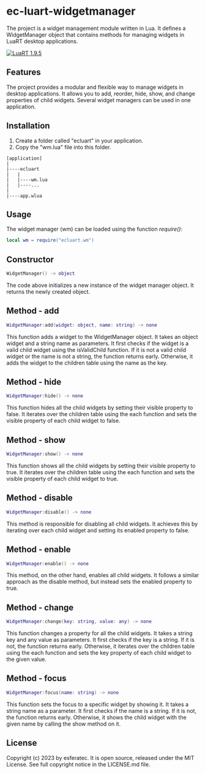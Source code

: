 # ec-luart-widgetmanager

The project is a widget management module written in Lua. It defines a WidgetManager object that contains methods for managing widgets in LuaRT desktop applications.

[![LuaRT 1.9.5](https://badgen.net/badge/LuaRT/2.0.0/blue)](https://github.com/samyeyo/LuaRT)

## Features

The project provides a modular and flexible way to manage widgets in desktop applications. It allows you to add, reorder, hide, show, and change properties of child widgets. Several widget managers can be used in one application.

## Installation

1. Create a folder called "ecluart" in your application.
2. Copy the "wm.lua" file into this folder.

```text
[application]
|
|----ecluart
|   |
|   |----wm.lua
|   |----...
|
|----app.wlua
```

## Usage

The widget manager (wm) can be loaded using the function *require()*:

```lua
local wm = require("ecluart.wm") 
```

## Constructor

```Lua
WidgetManager() -> object
```

The code above initializes a new instance of the widget manager object. It returns the newly created object.

## Method - add

```Lua
WidgetManager:add(widget: object, name: string) -> none
```

This function adds a widget to the WidgetManager object. It takes an object widget and a string name as parameters. It first checks if the widget is a valid child widget using the isValidChild function. If it is not a valid child widget or the name is not a string, the function returns early. Otherwise, it adds the widget to the children table using the name as the key.

## Method - hide

```Lua
WidgetManager:hide() -> none
```

This function hides all the child widgets by setting their visible property to false. It iterates over the children table using the each function and sets the visible property of each child widget to false.

## Method - show

```Lua
WidgetManager:show() -> none
```

This function shows all the child widgets by setting their visible property to true. It iterates over the children table using the each function and sets the visible property of each child widget to true.

## Method - disable

```Lua
WidgetManager:disable() -> none
```

This method is responsible for disabling all child widgets. It achieves this by iterating over each child widget and setting its enabled property to false.

## Method - enable

```Lua
WidgetManager:enable() -> none
```

This method, on the other hand, enables all child widgets. It follows a similar approach as the disable method, but instead sets the enabled property to true.

## Method - change

```Lua
WidgetManager:change(key: string, value: any) -> none
```

This function changes a property for all the child widgets. It takes a string key and any value as parameters. It first checks if the key is a string. If it is not, the function returns early. Otherwise, it iterates over the children table using the each function and sets the key property of each child widget to the given value.

## Method - focus

```Lua
WidgetManager:focus(name: string) -> none
```

This function sets the focus to a specific widget by showing it. It takes a string name as a parameter. It first checks if the name is a string. If it is not, the function returns early. Otherwise, it shows the child widget with the given name by calling the show method on it.

## License

Copyright (c) 2023 by esferatec.
It is open source, released under the MIT License.
See full copyright notice in the LICENSE.md file.
